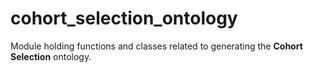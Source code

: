 # cohort_selection_ontology

Module holding functions and classes related to generating the **Cohort Selection** ontology.